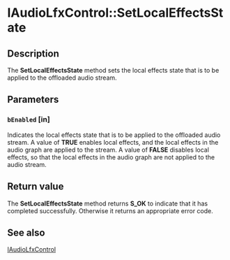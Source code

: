 # IAudioLfxControl::SetLocalEffectsState

## Description

The **SetLocalEffectsState** method sets the local effects state that is to be applied to the offloaded audio stream.

## Parameters

### `bEnabled` [in]

Indicates the local effects state that is to be applied to the offloaded audio stream. A value of **TRUE** enables local effects, and the local effects in the audio graph are applied to the stream. A value of **FALSE** disables local effects, so that the local effects in the audio graph are not applied to the audio stream.

## Return value

The **SetLocalEffectsState** method returns **S_OK** to indicate that it has completed successfully. Otherwise it returns an appropriate error code.

## See also

[IAudioLfxControl](https://learn.microsoft.com/windows/desktop/api/audioengineendpoint/nn-audioengineendpoint-iaudiolfxcontrol)